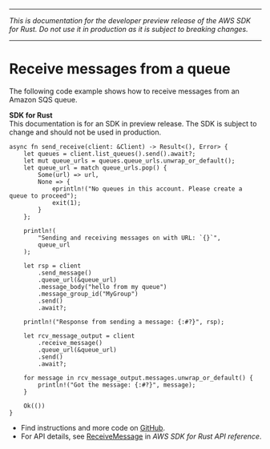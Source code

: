 --------

 *This is documentation for the developer preview release of the AWS SDK for Rust\. Do not use it in production as it is subject to breaking changes\.* 

--------

# Receive messages from a queue<a name="sqs_ReceiveMessage_rust_topic"></a>

The following code example shows how to receive messages from an Amazon SQS queue\.

**SDK for Rust**  
This documentation is for an SDK in preview release\. The SDK is subject to change and should not be used in production\.
  

```
async fn send_receive(client: &Client) -> Result<(), Error> {
    let queues = client.list_queues().send().await?;
    let mut queue_urls = queues.queue_urls.unwrap_or_default();
    let queue_url = match queue_urls.pop() {
        Some(url) => url,
        None => {
            eprintln!("No queues in this account. Please create a queue to proceed");
            exit(1);
        }
    };

    println!(
        "Sending and receiving messages on with URL: `{}`",
        queue_url
    );

    let rsp = client
        .send_message()
        .queue_url(&queue_url)
        .message_body("hello from my queue")
        .message_group_id("MyGroup")
        .send()
        .await?;

    println!("Response from sending a message: {:#?}", rsp);

    let rcv_message_output = client
        .receive_message()
        .queue_url(&queue_url)
        .send()
        .await?;

    for message in rcv_message_output.messages.unwrap_or_default() {
        println!("Got the message: {:#?}", message);
    }

    Ok(())
}
```
+  Find instructions and more code on [GitHub](https://github.com/awsdocs/aws-doc-sdk-examples/tree/main/rust_dev_preview/sqs#code-examples)\. 
+  For API details, see [ReceiveMessage](https://awslabs.github.io/aws-sdk-rust/) in *AWS SDK for Rust API reference*\. 